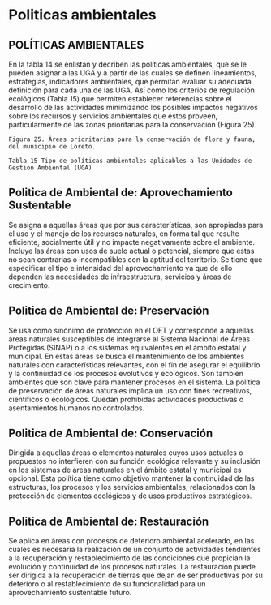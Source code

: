 # Politicas ambientales

## POLÍTICAS AMBIENTALES

En la tabla 14 se enlistan y decriben las políticas ambientales, que se le pueden asignar a las UGA y a partir de las cuales se definen lineamientos, estrategias, indicadores ambientales, que permitan evaluar su adecuada definición para cada una de las UGA. Así como los criterios de regulación ecológicos \(Tabla 15\) que permiten establecer referencias sobre el desarrollo de las actividades minimizando los posibles impactos negativos sobre los recursos y servicios ambientales que estos proveen, particularmente de las zonas prioritarias para la conservación \(Figura 25\).

```text
Figura 25. Áreas prioritarias para la conservación de flora y fauna, del municipio de Loreto.
```

```text
Tabla 15 Tipo de políticas ambientales aplicables a las Unidades de Gestion Ambiental (UGA)
```

## Politica de Ambiental de: Aprovechamiento Sustentable

Se asigna a aquellas áreas que por sus características, son apropiadas para el uso y el manejo de los recursos naturales, en forma tal que resulte eficiente, socialmente útil y no impacte negativamente sobre el ambiente. Incluye las áreas con usos de suelo actual o potencial, siempre que estas no sean contrarias o incompatibles con la aptitud del territorio. Se tiene que especificar el tipo e intensidad del aprovechamiento ya que de ello dependen las necesidades de infraestructura, servicios y áreas de crecimiento.

## Politica de Ambiental de: Preservación

Se usa como sinónimo de protección en el OET y corresponde a aquellas áreas naturales susceptibles de integrarse al Sistema Nacional de Áreas Protegidas \(SINAP\) o a los sistemas equivalentes en el ámbito estatal y municipal. En estas áreas se busca el mantenimiento de los ambientes naturales con características relevantes, con el fin de asegurar el equilibrio y la continuidad de los procesos evolutivos y ecológicos. Son también ambientes que son clave para mantener procesos en el sistema. La política de preservación de áreas naturales implica un uso con fines recreativos, científicos o ecológicos. Quedan prohibidas actividades productivas o asentamientos humanos no controlados.

## Politica de Ambiental de: Conservación

Dirigida a aquellas áreas o elementos naturales cuyos usos actuales o propuestos no interfieren con su función ecológica relevante y su inclusión en los sistemas de áreas naturales en el ámbito estatal y municipal es opcional. Esta política tiene como objetivo mantener la continuidad de las estructuras, los procesos y los servicios ambientales, relacionados con la protección de elementos ecológicos y de usos productivos estratégicos.

## Politica de Ambiental de: Restauración

Se aplica en áreas con procesos de deterioro ambiental acelerado, en las cuales es necesaria la realización de un conjunto de actividades tendientes a la recuperación y restablecimiento de las condiciones que propician la evolución y continuidad de los procesos naturales. La restauración puede ser dirigida a la recuperación de tierras que dejan de ser productivas por su deterioro o al restablecimiento de su funcionalidad para un aprovechamiento sustentable futuro.

